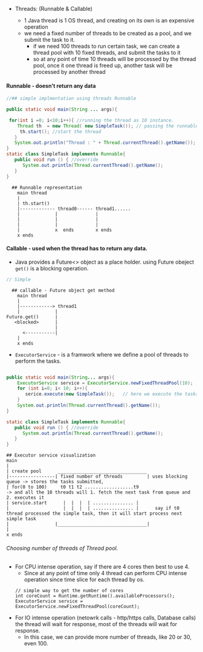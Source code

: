  - Threads: (Runnable & Callable)
 
   - 1 Java thread is 1 OS thread, and creating on its own is an expensive operation
   - we need a fixed number of threads to be created as a pool, and we submit the task to it.
       - if we need 100 threads to run certain task, we can create a thread pool with 10 fixed threads, and submit the tasks to it
       - so at any point of time 10 threads will be processed by the thread pool, once it one thread is freed up, another task will be processed by another thread
   
  #### Runnable - doesn't return any data 

```java
//## simple implmentation using threads Runnable

public static void main(String ... args){

 for(int i =0; i<10;i++){ //running the thread as 10 instance.
    Thread th  = new Thread( new SimpleTask()); // passing the runnable class 
     th.start(); //start the thread 
   }
   System.out.println("Thread : " + Thread.currentThread().getName()); // main thread prints main.
}
static class SimpleTask implements Runnable{
   public void run () { //override
      System.out.println(Thread.currentThread().getName();
   }
}
```

```
  ## Runnable representation
    main thread
    |
    | th.start()
    |------------- thread0------ thread1......
    |             |              |
    |             |              |
    |             |              | 
    |             x  ends        x ends
    x ends
  ```

  #### Callable - used when the thread has to return any data. 
   - Java provides a Future<> object as a place holder. using Future obeject `get()` is a blocking operation.

```java
// Simple 
```

```
  ## callable - Future object get method
    main thread
    |
    |------------> thread1
    |             |
Future.get()      |
   <blocked>      |
                  |
      <-----------|
    |
    x ends
 ```
 
 
 - `ExecutorService` - is a framwork where we define a pool of threads to perform the tasks.

```java

public static void main(String... args){
    ExecutorService service = ExecutorService.newFixedThreadPool(10);
    for (int i=0; i< 10; i++){
       serice.execute(new SimpleTask());   // here we execute the tasks
    }
    System.out.println(Thread.currentThread().getName());
}

static class SimpleTask implements Runnable{
   public void run () { //override
      System.out.println(Thread.currentThread().getName();
   }
}
```

```
## Executor service visualization
main
|
| create pool      _________________________________
|-----------------| fixed number of threads         | uses blocking queue -> stores the tasks submitted, 
| for(0 to 100)     t0 t1 t2 ..................t9                         -> and all the 10 threads will 1. fetch the next task from queue and 2. executes it
| service.start      |  |  |  | ............... |
|                    |  |  |  | ............... |      say if t0 thread processed the simple task, then it will start process next simple task
|                 |_________________________________|
|
x ends
```

###### Choosing number of threads of Thread pool.
  - For CPU intense operation, say if there are 4 cores then best to use 4. 
     -  Since at any point of time only 4 thread can perform CPU intense operation since time slice for each thread by os.
     ```
     // simple way to get the number of cores
     int coreCount = Runtime.getRuntime().availableProcessors();
     ExecutorService service = ExecutorService.newFixedThreadPool(coreCount);
     ```
  - For IO intense operation (netowrk calls - http/https calls, Database calls) the thread will wait for response, most of the threads will wait for response.
     - In this case, we can provide more number of threads, like 20 or 30, even 100.

